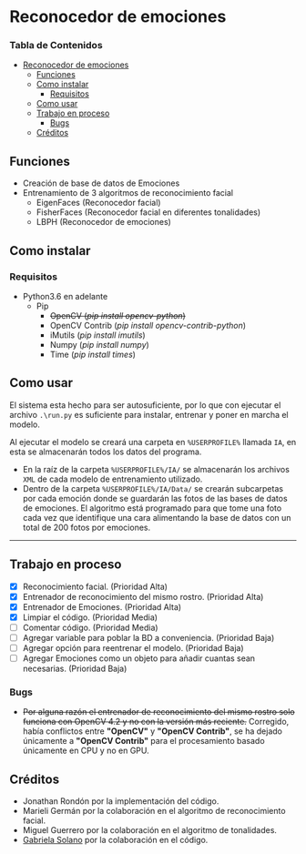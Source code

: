 # Reconocedor de emociones

### Tabla de Contenidos
+ [Reconocedor de emociones](#reconocedor-de-emociones)
	+ [Funciones](#funciones)
	+ [Como instalar](#como-instalar)
		+ [Requisitos](#requisitos)
	+ [Como usar](#como-usar)
	+ [Trabajo en proceso](#trabajo-en-proceso)
		+ [Bugs](#bugs)
	+ [Créditos](#créditos)

## Funciones
- Creación de base de datos de Emociones
- Entrenamiento de 3 algoritmos de reconocimiento facial
	- EigenFaces (Reconocedor facial)
	- FisherFaces (Reconocedor facial en diferentes tonalidades)
	- LBPH (Reconocedor de emociones)

## Como instalar
### Requisitos
* Python3.6 en adelante
	* Pip
		* ~~OpenCV (*pip install opencv-python*)~~
		* OpenCV Contrib (*pip install opencv-contrib-python*)
		* iMutils (*pip install imutils*)
		* Numpy (*pip install numpy*)
		* Time (*pip install times*)

## Como usar
El sistema esta hecho para ser autosuficiente, por lo que con ejecutar el archivo `.\run.py` es suficiente para instalar, entrenar y poner en marcha el modelo.

Al ejecutar el modelo se creará una carpeta en `%USERPROFILE%` llamada `IA`, en esta se almacenarán todos los datos del programa.
- En la raíz de la carpeta `%USERPROFILE%/IA/` se almacenarán los archivos `XML` de cada modelo de entrenamiento utilizado.
- Dentro de la carpeta `%USERPROFILE%/IA/Data/` se crearán subcarpetas por cada emoción donde se guardarán las fotos de las bases de datos de emociones. El algoritmo está programado para que tome una foto cada vez que identifique una cara alimentando la base de datos con un total de 200 fotos por emociones.

------------
## Trabajo en proceso
- [x] Reconocimiento facial. (Prioridad Alta)
- [x] Entrenador de reconocimiento del mismo rostro. (Prioridad Alta)
- [x] Entrenador de Emociones. (Prioridad Alta)
- [x] Limpiar el código. (Prioridad Media)
- [ ] Comentar código. (Prioridad Media)
- [ ] Agregar variable para poblar la BD a conveniencia. (Prioridad Baja)
- [ ] Agregar opción para reentrenar el modelo. (Prioridad Baja)
- [ ] Agregar Emociones como un objeto para añadir cuantas sean necesarias. (Prioridad Baja)

### Bugs
- ~~Por alguna razón el entrenador de reconocimiento del mismo rostro solo funciona con OpenCV 4.2 y no con la versión más reciente.~~ Corregido, había conflictos entre **"OpenCV"** y **"OpenCV Contrib"**, se ha dejado únicamente a **"OpenCV Contrib"** para el procesamiento basado únicamente en CPU y no en GPU.

## Créditos
- Jonathan Rondón por la implementación del código.
- Marieli Germán por la colaboración en el algoritmo de reconocimiento facial.
- Miguel Guerrero por la colaboración en el algoritmo de tonalidades.
- [Gabriela Solano](https://omes-va.com/ "Gabriela Solano") por la colaboración en el código.
